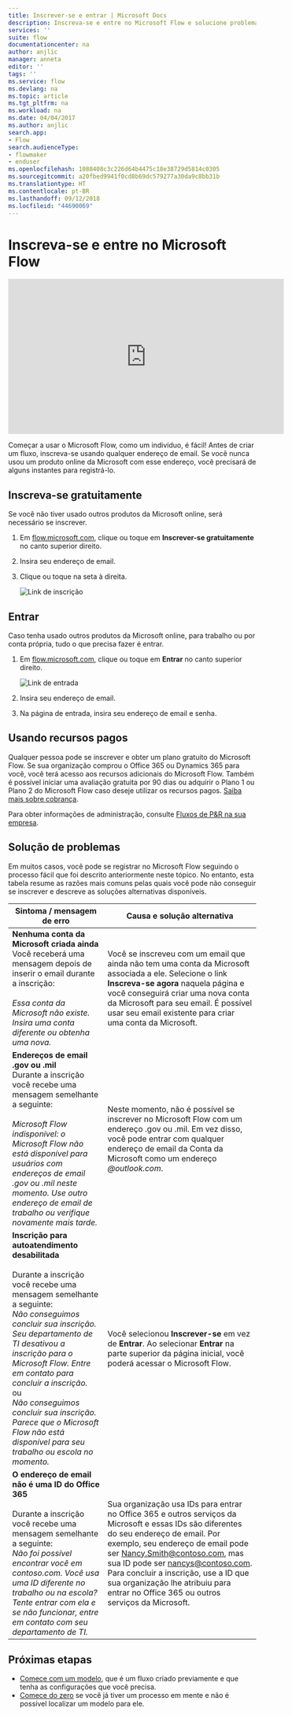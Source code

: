 ```yaml
---
title: Inscrever-se e entrar | Microsoft Docs
description: Inscreva-se e entre no Microsoft Flow e solucione problemas com esse processo.
services: ''
suite: flow
documentationcenter: na
author: anjlic
manager: anneta
editor: ''
tags: ''
ms.service: flow
ms.devlang: na
ms.topic: article
ms.tgt_pltfrm: na
ms.workload: na
ms.date: 04/04/2017
ms.author: anjlic
search.app:
- Flow
search.audienceType:
- flowmaker
- enduser
ms.openlocfilehash: 1088408c3c226d64b4475c18e38729d5814c0305
ms.sourcegitcommit: a20fbed9941f0cd8b69dc579277a30da9c8bb31b
ms.translationtype: HT
ms.contentlocale: pt-BR
ms.lasthandoff: 09/12/2018
ms.locfileid: "44690069"
---
```

# <a name="sign-up-and-sign-in-for-microsoft-flow"></a>Inscreva-se e entre no Microsoft Flow
<iframe width="560" height="315" src="https://www.youtube.com/embed/cRkmSZrctLc?list=PL8nfc9haGeb55I9wL9QnWyHp3ctU2_ThF" frameborder="0" allowfullscreen></iframe>

Começar a usar o Microsoft Flow, como um indivíduo, é fácil! Antes de criar um fluxo, inscreva-se usando qualquer endereço de email. Se você nunca usou um produto online da Microsoft com esse endereço, você precisará de alguns instantes para registrá-lo.

## <a name="sign-up-free"></a>Inscreva-se gratuitamente
Se você não tiver usado outros produtos da Microsoft online, será necessário se inscrever.

1. Em [flow.microsoft.com](https://flow.microsoft.com), clique ou toque em **Inscrever-se gratuitamente** no canto superior direito.
2. Insira seu endereço de email.
3. Clique ou toque na seta à direita.

    ![Link de inscrição](./media/sign-up-sign-in/signup.png)

## <a name="sign-in"></a>Entrar
Caso tenha usado outros produtos da Microsoft online, para trabalho ou por conta própria, tudo o que precisa fazer é entrar.

1. Em [flow.microsoft.com](https://flow.microsoft.com), clique ou toque em **Entrar** no canto superior direito.

    ![Link de entrada](./media/sign-up-sign-in/signin.png)
2. Insira seu endereço de email.
3. Na página de entrada, insira seu endereço de email e senha.

## <a name="using-paid-features"></a>Usando recursos pagos
Qualquer pessoa pode se inscrever e obter um plano gratuito do Microsoft Flow. Se sua organização comprou o Office 365 ou Dynamics 365 para você, você terá acesso aos recursos adicionais do Microsoft Flow. Também é possível iniciar uma avaliação gratuita por 90 dias ou adquirir o Plano 1 ou Plano 2 do Microsoft Flow caso deseje utilizar os recursos pagos. [Saiba mais sobre cobrança](billing-questions.md).

Para obter informações de administração, consulte [Fluxos de P&R na sua empresa](organization-q-and-a.md).

## <a name="troubleshooting"></a>Solução de problemas
Em muitos casos, você pode se registrar no Microsoft Flow seguindo o processo fácil que foi descrito anteriormente neste tópico. No entanto, esta tabela resume as razões mais comuns pelas quais você pode não conseguir se inscrever e descreve as soluções alternativas disponíveis.


|                                                                                                                                                                                       Sintoma / mensagem de erro                                                                                                                                                                                        |                                                                                                                                                                              Causa e solução alternativa                                                                                                                                                                              |
|------------------------------------------------------------------------------------------------------------------------------------------------------------------------------------------------------------------------------------------------------------------------------------------------------------------------------------------------------------------------------------------------------|--------------------------------------------------------------------------------------------------------------------------------------------------------------------------------------------------------------------------------------------------------------------------------------------------------------------------------------------------------------------------------|
|                                                                                       **Nenhuma conta da Microsoft criada ainda** <br> Você receberá uma mensagem depois de inserir o email durante a inscrição:<br><br> *Essa conta da Microsoft não existe. Insira uma conta diferente ou obtenha uma nova.*                                                                                       |                                              Você se inscreveu com um email que ainda não tem uma conta da Microsoft associada a ele. Selecione o link **Inscreva-se agora** naquela página e você conseguirá criar uma nova conta da Microsoft para seu email. É possível usar seu email existente para criar uma conta da Microsoft.                                               |
|                                                  **Endereços de email .gov ou .mil**<br>Durante a inscrição você recebe uma mensagem semelhante a seguinte:<br><br>*Microsoft Flow indisponível: o Microsoft Flow não está disponível para usuários com endereços de email .gov ou .mil neste momento. Use outro endereço de email de trabalho ou verifique novamente mais tarde.*                                                  |                                                                                            Neste momento, não é possível se inscrever no Microsoft Flow com um endereço .gov ou .mil. Em vez disso, você pode entrar com qualquer endereço de email da Conta da Microsoft como um endereço *\@outlook.com*.                                                                                             |
| **Inscrição para autoatendimento desabilitada**<br><br>Durante a inscrição você recebe uma mensagem semelhante a seguinte:<br>*Não conseguimos concluir sua inscrição. Seu departamento de TI desativou a inscrição para o Microsoft Flow. Entre em contato para concluir a inscrição.* <br>ou<br> *Não conseguimos concluir sua inscrição. Parece que o Microsoft Flow não está disponível para seu trabalho ou escola no momento.* |                                                                                        Você selecionou **Inscrever-se** em vez de **Entrar**. Ao selecionar **Entrar** na parte superior da página inicial, você poderá acessar o Microsoft Flow.                                                                                        |
|                                                   **O endereço de email não é uma ID do Office 365**<br><br>Durante a inscrição você recebe uma mensagem semelhante a seguinte:<br>*Não foi possível encontrar você em contoso.com.  Você usa uma ID diferente no trabalho ou na escola? Tente entrar com ela e se não funcionar, entre em contato com seu departamento de TI.*                                                    | Sua organização usa IDs para entrar no Office 365 e outros serviços da Microsoft e essas IDs são diferentes do seu endereço de email. Por exemplo, seu endereço de email pode ser Nancy.Smith@contoso.com, mas sua ID pode ser nancys@contoso.com. Para concluir a inscrição, use a ID que sua organização lhe atribuiu para entrar no Office 365 ou outros serviços da Microsoft. |

## <a name="next-steps"></a>Próximas etapas
* [Comece com um modelo](get-started-logic-template.md), que é um fluxo criado previamente e que tenha as configurações que você precisa.
* [Comece do zero](get-started-logic-flow.md) se você já tiver um processo em mente e não é possível localizar um modelo para ele.

